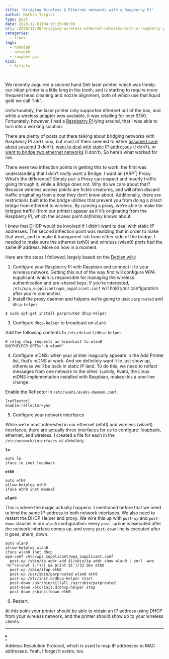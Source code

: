```yaml
---
title: 'Bridging Wireless & Ethernet networks with a Raspberry Pi'
author: Nathan Yergler
type: post
date: 2020-12-01T04:10:25+00:00
url: /2020/11/30/bridging-wireless-ethernet-networks-with-a-raspberry-pi/
categories:
  - linux
tags:
  - homelab
  - network
  - raspberrypi
kind:
  - Article

---
```

We recently acquired a second hand Dell laser printer, which was timely: our inkjet printer is a little long in the tooth, and is starting to require more frequent head cleaning and nozzle alignment, both of which use that liquid gold we call &#8220;ink&#8221;. 

Unfortunately, the laser printer only supported ethernet out of the box, and while a wireless adapter _was_ available, it was retailing for over $150. Fortunately, however, I had a [Raspberry Pi][1] lying around, that I was able to turn into a working solution.

There are plenty of posts out there talking about bridging networks with Raspberry Pi and Linux, but most of them seemed to either [assume I care about systemd][2] (I don&#8217;t), [want to deal with static IP addresses][3] (I don&#8217;t), or [want to bridge two ethernet networks][4] (I don&#8217;t). So here&#8217;s what worked for me.

There were two inflection points in getting this to work: the first was understanding that I don&#8217;t _really_ want a Bridge: I want an [ARP<span id="a2a8a64d-4145-4bb6-b218-1d0a7b7105e6" data-note="Address Resolution Protocol, which is used to map IP addresses to MAC addresses. Yeah, I forget it exists, too." contenteditable="false" class="abt-footnote"><sup>​*​</sup></span>] Proxy. What&#8217;s the difference? Simply put: a Proxy can inspect and modify traffic going through it, while a Bridge does not. Why do we care about that? Because wireless access points are fickle creatures, and will often discard traffic originating from a host they don&#8217;t know about. Additionally, there are restrictions built into the bridge utilities that prevent you from doing a direct bridge from ethernet to wireless. By running a proxy, we&#8217;re able to make the bridged traffic (from our printer) appear as if it&#8217;s originating from the Raspberry Pi, which the access point _definitely_ knows about.

I knew that DHCP would be involved if I didn&#8217;t want to deal with static IP addresses. The second inflection point was realizing that in order to make that work, and to make it transparent-ish from either side of the bridge, I needed to make sure the ethernet (eth0) and wireless (wlan0) ports had the same IP address. More on how in a moment.

Here are the steps I followed, largely based on the [Debian wiki][5]:

  1. Configure your Raspberry Pi with Raspbian and connect it to your wireless network. Getting this out of the way first will configure WPA supplicant, which is responsible for managing the wireless authentication and pre-shared keys. If you&#8217;re interested, `/etc/wpa_supplicant/wpa_supplicant.conf` will hold your configuration after you&#8217;re connected. 
  2. Install the proxy daemon and helpers we&#8217;re going to use: `parprouted` and `dhcp-helper`

<pre class="wp-block-code"><code>$ sudo apt-get install parprouted dhcp-helper</code></pre>

<ol start="3">
  <li>
    Configure <code>dhcp-helper</code> to broadcast on <code>wlan0</code>
  </li>
</ol>

Add the following contents to `/etc/default/dhcp-helper`.

<pre class="wp-block-code"><code># relay dhcp requests as broadcast to wlan0
DHCPHELPER_OPTS="-b wlan0"</code></pre>

<ol start="4">
  <li>
    Configure mDNS: when your printer magically appears in the Add Printer list, that&#8217;s mDNS at work. And we definitely want it to just show up, otherwise we&#8217;ll be back in static IP land. To do this, we need to reflect messages from one network to the other. Luckily, Avahi, the Linux mDNS implementation installed with Raspbian, makes this a one-line change.
  </li>
</ol>

Enable the Reflector in `/etc/avahi/avahi-daemon.conf`.

<pre class="wp-block-code"><code>&#91;reflector]
enable-reflector=yes</code></pre>

<ol start="5">
  <li>
    Configure your network interfaces
  </li>
</ol>

While we&#8217;re most interested in our ethernet (eth0) and wireless (wlan0) interfaces, there are actually three interfaces for us to configure: loopback, ethernet, and wireless. I created a file for each in the `/etc/network/interfaces.d/` directory.

**`lo`**

<pre class="wp-block-code"><code>auto lo
iface lo inet loopback</code></pre>

**`eth0`**

<pre class="wp-block-code"><code>auto eth0
allow-hotplug eth0
iface eth0 inet manual</code></pre>

**`wlan0`**

This is where the magic actually happens. I mentioned before that we need to bind the same IP address to both network interfaces. We also need to restart the DHCP Helper and proxy. We wire this up with `post-up` and `post-down` clauses in our `wlan0` configuration: every `post-up` line is executed after the network interface comes up, and every `post-down` line is executed after it goes, ahem, down.

<pre class="wp-block-code"><code>auto wlan0
allow-hotplug wlan0
iface wlan0 inet dhcp
wpa-conf /etc/wpa_supplicant/wpa_supplicant.conf
  post-up /sbin/ip addr add $(/sbin/ip addr show wlan0 | perl -wne 'm|^\s+inet (.*)/| && print $1')/32 dev eth0
  post-up /sbin/ifup eth0
  post-up /usr/sbin/parprouted wlan0 eth0
  post-up /etc/init.d/dhcp-helper start
  post-down /usr/bin/killall /usr/sbin/parprouted
  post-down /etc/init.d/dhcp-helper stop
  post-down /sbin/ifdown eth0</code></pre>

<ol start="6">
  <li>
    Restart.
  </li>
</ol>

At this point your printer should be able to obtain an IP address using DHCP from your wireless network, and the printer should show up to your wireless clients.<section aria-label="Footnotes" class="wp-block-abt-footnotes abt-footnotes" role="region">

* * *

<li class="abt-footnotes-item" id="a2a8a64d-4145-4bb6-b218-1d0a7b7105e6-ref">
  <div class="abt-footnotes-item__marker">
    <sup>​*​</sup>
  </div>
  
  <div class="abt-footnotes-item__content">
    Address Resolution Protocol, which is used to map IP addresses to MAC addresses. Yeah, I forget it exists, too.
  </div>
</li></section>

 [1]: https://raspberrypi.org
 [2]: https://raspberrypi.stackexchange.com/questions/88954/workaround-for-a-wifi-bridge-on-a-raspberry-pi-with-proxy-arp
 [3]: https://tldp.org/HOWTO/Proxy-ARP-Subnet/setup.html
 [4]: https://wiki.debian.org/BridgeNetworkConnections
 [5]: https://wiki.debian.org/BridgeNetworkConnectionsProxyArp